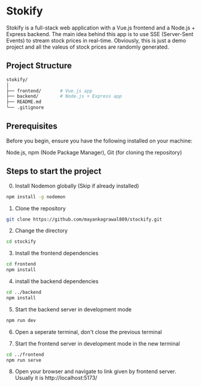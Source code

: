 # Stokify

Stokify is a full-stack web application with a Vue.js frontend and a Node.js + Express backend. The main idea behind this app is to use SSE (Server-Sent Events) to stream stock prices in real-time. Obviously, this is just a demo project and all the valeus of stock prices are randomly generated.

## Project Structure

```bash
stokify/
│
├── frontend/       # Vue.js app
├── backend/        # Node.js + Express app
├── README.md       
└── .gitignore
```
## Prerequisites
Before you begin, ensure you have the following installed on your machine:

Node.js,
npm (Node Package Manager),
Git (for cloning the repository)

## Steps to start the project

0. Install Nodemon globally (Skip if already installed)
```bash
npm install -g nodemon
```

1. Clone the repository
```bash
git clone https://github.com/mayankagrawal809/stockify.git
```
2. Change the directory
```bash
cd stockify
```
3. Install the frontend dependencies
```bash
cd frontend
npm install
```
4. install the backend dependencies
```bash
cd ../backend
npm install
```
5. Start the backend server in development mode
```bash
npm run dev
```
6. Open a seperate terminal, don't close the previous terminal

7. Start the frontend server in development mode in the new terminal
```bash
cd ../frontend
npm run serve
```
8. Open your browser and navigate to link given by frontend server. Usually it is http://localhost:5173/ 

